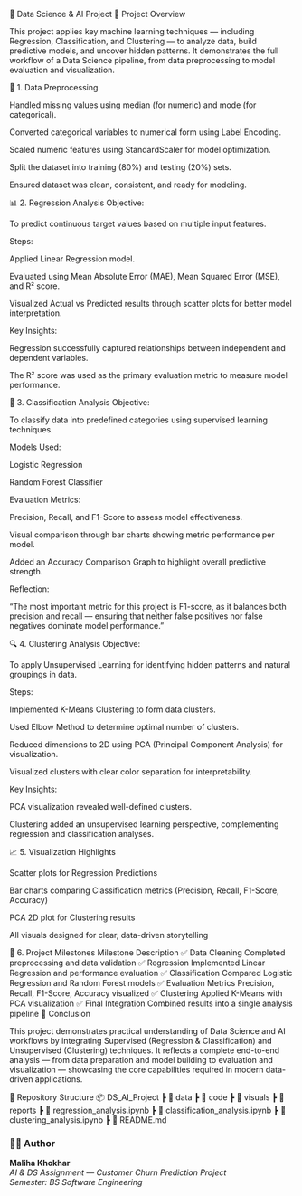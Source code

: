 📘 Data Science & AI Project
🎯 Project Overview

This project applies key machine learning techniques — including Regression, Classification, and Clustering — to analyze data, build predictive models, and uncover hidden patterns.
It demonstrates the full workflow of a Data Science pipeline, from data preprocessing to model evaluation and visualization.

🧹 1. Data Preprocessing

Handled missing values using median (for numeric) and mode (for categorical).

Converted categorical variables to numerical form using Label Encoding.

Scaled numeric features using StandardScaler for model optimization.

Split the dataset into training (80%) and testing (20%) sets.

Ensured dataset was clean, consistent, and ready for modeling.

📊 2. Regression Analysis
Objective:

To predict continuous target values based on multiple input features.

Steps:

Applied Linear Regression model.

Evaluated using Mean Absolute Error (MAE), Mean Squared Error (MSE), and R² score.

Visualized Actual vs Predicted results through scatter plots for better model interpretation.

Key Insights:

Regression successfully captured relationships between independent and dependent variables.

The R² score was used as the primary evaluation metric to measure model performance.

🤖 3. Classification Analysis
Objective:

To classify data into predefined categories using supervised learning techniques.

Models Used:

Logistic Regression

Random Forest Classifier

Evaluation Metrics:

Precision, Recall, and F1-Score to assess model effectiveness.

Visual comparison through bar charts showing metric performance per model.

Added an Accuracy Comparison Graph to highlight overall predictive strength.

Reflection:

“The most important metric for this project is F1-score, as it balances both precision and recall — ensuring that neither false positives nor false negatives dominate model performance.”

🔍 4. Clustering Analysis
Objective:

To apply Unsupervised Learning for identifying hidden patterns and natural groupings in data.

Steps:

Implemented K-Means Clustering to form data clusters.

Used Elbow Method to determine optimal number of clusters.

Reduced dimensions to 2D using PCA (Principal Component Analysis) for visualization.

Visualized clusters with clear color separation for interpretability.

Key Insights:

PCA visualization revealed well-defined clusters.

Clustering added an unsupervised learning perspective, complementing regression and classification analyses.

📈 5. Visualization Highlights

Scatter plots for Regression Predictions

Bar charts comparing Classification metrics (Precision, Recall, F1-Score, Accuracy)

PCA 2D plot for Clustering results

All visuals designed for clear, data-driven storytelling

🧩 6. Project Milestones
Milestone	Description
✅ Data Cleaning	Completed preprocessing and data validation
✅ Regression	Implemented Linear Regression and performance evaluation
✅ Classification	Compared Logistic Regression and Random Forest models
✅ Evaluation Metrics	Precision, Recall, F1-Score, Accuracy visualized
✅ Clustering	Applied K-Means with PCA visualization
✅ Final Integration	Combined results into a single analysis pipeline
🧠 Conclusion

This project demonstrates practical understanding of Data Science and AI workflows by integrating Supervised (Regression & Classification) and Unsupervised (Clustering) techniques.
It reflects a complete end-to-end analysis — from data preparation and model building to evaluation and visualization — showcasing the core capabilities required in modern data-driven applications.

📂 Repository Structure
📦 DS_AI_Project
 ┣ 📁 data
 ┣ 📁 code
 ┣ 📁 visuals
 ┣ 📁 reports
 ┣ 📄 regression_analysis.ipynb
 ┣ 📄 classification_analysis.ipynb
 ┣ 📄 clustering_analysis.ipynb
 ┣ 📄 README.md

 
### 👩‍💻 Author
**Maliha Khokhar**  
*AI & DS Assignment — Customer Churn Prediction Project*  
*Semester: BS Software Engineering*  
